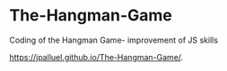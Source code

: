 # The-Hangman-Game

Coding of the Hangman Game-
improvement of JS skills

https://jpalluel.github.io/The-Hangman-Game/. 
